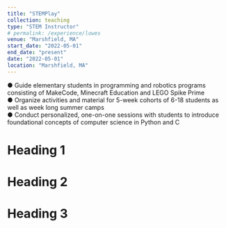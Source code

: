 ```yaml
---
title: "STEMPlay"
collection: teaching
type: "STEM Instructor"
# permalink: /experience/lowes
venue: "Marshfield, MA"
start_date: "2022-05-01"
end_date: "present"
date: "2022-05-01"
location: "Marshfield, MA"
---
```


● Guide elementary students in programming and robotics programs consisting of MakeCode, Minecraft Education and LEGO Spike Prime<br/>
● Organize activities and material for 5-week cohorts of 6-18 students as well as week long summer camps<br/>
● Conduct personalized, one-on-one sessions with students to introduce foundational concepts of computer science in Python and C<br/>

Heading 1
======

Heading 2
======

Heading 3
======
